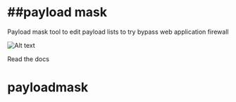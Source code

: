 ##payload mask
=====
Payload mask tool to edit payload lists to try bypass web application firewall

                             
![Alt text](http://www.juryblog.com/wp-content/uploads/2008/09/wolf-sheep-s_dom058.jpg)


Read the docs

# payloadmask
